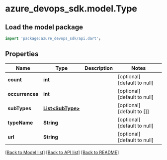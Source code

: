 # azure_devops_sdk.model.Type

## Load the model package
```dart
import 'package:azure_devops_sdk/api.dart';
```

## Properties
Name | Type | Description | Notes
------------ | ------------- | ------------- | -------------
**count** | **int** |  | [optional] [default to null]
**occurrences** | **int** |  | [optional] [default to null]
**subTypes** | [**List&lt;SubType&gt;**](SubType.md) |  | [optional] [default to []]
**typeName** | **String** |  | [optional] [default to null]
**url** | **String** |  | [optional] [default to null]

[[Back to Model list]](../README.md#documentation-for-models) [[Back to API list]](../README.md#documentation-for-api-endpoints) [[Back to README]](../README.md)


